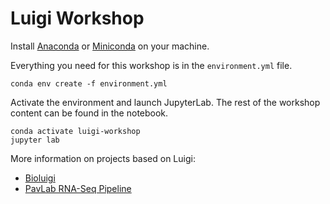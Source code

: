 # Luigi Workshop

Install [Anaconda](https://www.anaconda.com/) or [Miniconda](https://docs.conda.io/en/latest/miniconda.html) on your machine.

Everything you need for this workshop is in the `environment.yml` file.

```
conda env create -f environment.yml
```

Activate the environment and launch JupyterLab. The rest of the workshop
content can be found in the notebook.

```
conda activate luigi-workshop
jupyter lab
```

More information on projects based on Luigi:

 - [Bioluigi](https://github.com/PavlidisLab/bioluigi)
 - [PavLab RNA-Seq Pipeline](https://github.com/pavlidisLab/rnaseq-pipeline)
